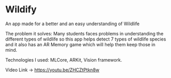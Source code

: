 # Wildify
An app made for a better and an easy understanding of Wildlife

The problem it solves:
Many students faces problems in understanding the different types of wildlife so this app helps detect 7 types of wildlife species and it also has an AR Memory game which will help them keep those in mind.

Technologies I used:
MLCore, ARKit, Vision framework.

Video Link -> https://youtu.be/ZHCZtPtkn8w
